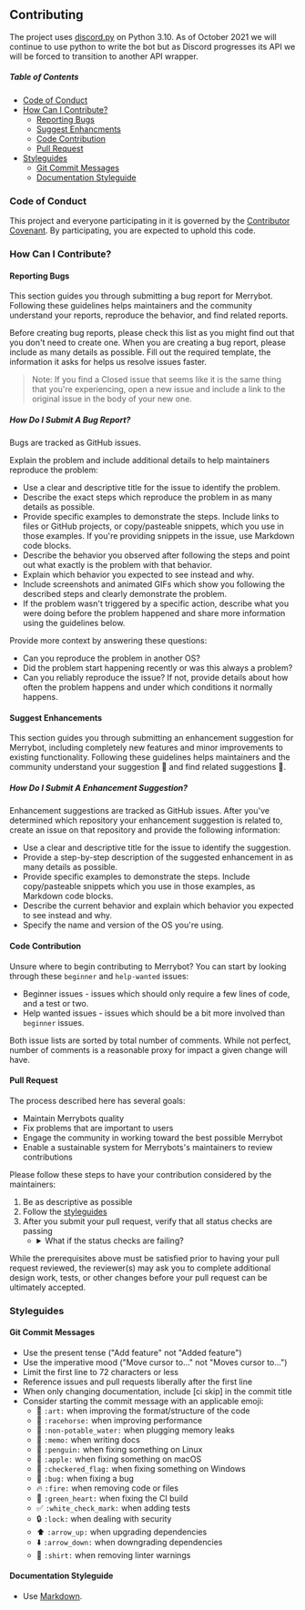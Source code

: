 ## Contributing
The project uses [discord.py](https://github.com/Rapptz/discord.py) on Python 3.10. As of October 2021 we will continue to use python to write the bot but as Discord progresses its API we will be forced to transition to another API wrapper.


##### Table of Contents
- [Code of Conduct](#code-of-conduct)
- [How Can I Contribute?](#how-can-i-contribute?)
	- [Reporting Bugs](#Reporting-Bugs)
	- [Suggest Enhancments](#Suggest-Enhancments)
	- [Code Contribution](#Code-Contribution)
	- [Pull Request](#Pull-Request)
- [Styleguides](#styleguides)
	- [Git Commit Messages](#Git-Commit-Messages)
	- [Documentation Styleguide](#Documentation-Styleguide)


### Code of Conduct
This project and everyone participating in it is governed by the [Contributor Covenant](code_of_conduct.md). By participating, you are expected to uphold this code.


### How Can I Contribute?

#### Reporting Bugs
This section guides you through submitting a bug report for Merrybot. Following these guidelines helps maintainers and the community understand your reports, reproduce the behavior, and find related reports.

Before creating bug reports, please check this list as you might find out that you don't need to create one. When you are creating a bug report, please include as many details as possible. Fill out the required template, the information it asks for helps us resolve issues faster.

> Note: If you find a Closed issue that seems like it is the same thing that you're experiencing, open a new issue and include a link to the original issue in the body of your new one.


##### How Do I Submit A Bug Report?
Bugs are tracked as GitHub issues.

Explain the problem and include additional details to help maintainers reproduce the problem:

- Use a clear and descriptive title for the issue to identify the problem.
- Describe the exact steps which reproduce the problem in as many details as possible.
- Provide specific examples to demonstrate the steps. Include links to files or GitHub projects, or copy/pasteable snippets, which you use in those examples. If you're providing snippets in the issue, use Markdown code blocks.
- Describe the behavior you observed after following the steps and point out what exactly is the problem with that behavior.
- Explain which behavior you expected to see instead and why.
- Include screenshots and animated GIFs which show you following the described steps and clearly demonstrate the problem.
- If the problem wasn't triggered by a specific action, describe what you were doing before the problem happened and share more information using the guidelines below.

Provide more context by answering these questions:

- Can you reproduce the problem in another OS?
- Did the problem start happening recently or was this always a problem?
- Can you reliably reproduce the issue? If not, provide details about how often the problem happens and under which conditions it normally happens.


#### Suggest Enhancements
This section guides you through submitting an enhancement suggestion for Merrybot, including completely new features and minor improvements to existing functionality. Following these guidelines helps maintainers and the community understand your suggestion 📝 and find related suggestions 🔎.

##### How Do I Submit A Enhancement Suggestion?
Enhancement suggestions are tracked as GitHub issues. After you've determined which repository your enhancement suggestion is related to, create an issue on that repository and provide the following information:

- Use a clear and descriptive title for the issue to identify the suggestion.
- Provide a step-by-step description of the suggested enhancement in as many details as possible.
- Provide specific examples to demonstrate the steps. Include copy/pasteable snippets which you use in those examples, as Markdown code blocks.
- Describe the current behavior and explain which behavior you expected to see instead and why.
- Specify the name and version of the OS you're using.


#### Code Contribution
Unsure where to begin contributing to Merrybot? You can start by looking through these `beginner` and `help-wanted` issues:

- Beginner issues - issues which should only require a few lines of code, and a test or two.
- Help wanted issues - issues which should be a bit more involved than `beginner` issues.

Both issue lists are sorted by total number of comments. While not perfect, number of comments is a reasonable proxy for impact a given change will have.


#### Pull Request
The process described here has several goals:
- Maintain Merrybots quality
- Fix problems that are important to users
- Engage the community in working toward the best possible Merrybot
- Enable a sustainable system for Merrybots's maintainers to review contributions

Please follow these steps to have your contribution considered by the maintainers:

1. Be as descriptive as possible
2. Follow the [styleguides](#styleguides)
3. After you submit your pull request, verify that all status checks are passing
	- <details><summary>What if the status checks are failing?</summary>If a status check is failing, and you believe that the failure is unrelated to your change, please leave a comment on the pull request explaining why you believe the failure is unrelated. A maintainer will re-run the status check for you. If we conclude that the failure was a false positive, then we will open an issue to track that problem with our status check suite.</details>

While the prerequisites above must be satisfied prior to having your pull request reviewed, the reviewer(s) may ask you to complete additional design work, tests, or other changes before your pull request can be ultimately accepted.


### Styleguides

#### Git Commit Messages
- Use the present tense ("Add feature" not "Added feature")
- Use the imperative mood ("Move cursor to..." not "Moves cursor to...")
- Limit the first line to 72 characters or less
- Reference issues and pull requests liberally after the first line
- When only changing documentation, include [ci skip] in the commit title
- Consider starting the commit message with an applicable emoji:
	- 🎨 `:art:` when improving the format/structure of the code
	- 🐎 `:racehorse:` when improving performance
	- 🚱 `:non-potable_water:` when plugging memory leaks
	- 📝 `:memo:` when writing docs
	- 🐧 `:penguin:` when fixing something on Linux
	- 🍎 `:apple:` when fixing something on macOS
	- 🏁 `:checkered_flag:` when fixing something on Windows
	- 🐛 `:bug:` when fixing a bug
	- 🔥 `:fire:` when removing code or files
	- 💚 `:green_heart:` when fixing the CI build
	- ✅ `:white_check_mark:` when adding tests
	- 🔒 `:lock:` when dealing with security
	- ⬆️ `:arrow_up:` when upgrading dependencies
	- ⬇️ `:arrow_down:` when downgrading dependencies
	- 👕 `:shirt:` when removing linter warnings

#### Documentation Styleguide
- Use [Markdown](https://daringfireball.net/projects/markdown).
